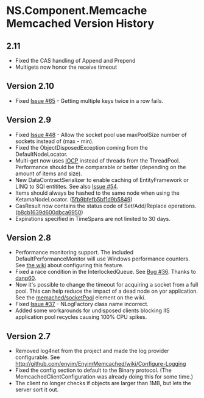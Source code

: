 ﻿# NS.Component.Memcache Memcached Version History

## 2.11

 * Fixed the CAS handling of Append and Prepend
 * Multigets now honor the receive timeout

## Version 2.10

 * Fixed [Issue #65](https://github.com/enyim/EnyimMemcached/issues#issue/65) - Getting multiple keys twice in a row fails.

## Version 2.9

 * Fixed [Issue #48](https://github.com/enyim/EnyimMemcached/issues#issue/37) - Allow the socket pool use maxPoolSize number of sockets instead of (max - min).
 * Fixed the ObjectDisposedException coming from the DefaultNodeLocator.
 * Multi-get now uses [IOCP](http://msdn.microsoft.com/en-us/library/aa365198\(v=vs.85\).aspx) instead of threads from the ThreadPool. Performance should be the comparable or better (depending on the amount of items and size).
 * New DataContractSerializer to enable caching of EntityFramework or LINQ to SQl entitites. See also [Issue #54](https://github.com/enyim/EnyimMemcached/issues/54).
 * Items should always be hashed to the same node when using the KetamaNodeLocator. ([5fb9bfefb5bf1d9b5849](https://github.com/enyim/EnyimMemcached/commit/5fb9bfefb5bf1d9b584933d9517afaa6dc8de273))
 * CasResult now contains the status code of Set/Add/Replace operations. ([b8cb1639d600dbca6950](https://github.com/enyim/EnyimMemcached/commit/b8cb1639d600dbca695051ce7cf59132614f0cd7))
 * Expirations specified in TimeSpans are not limited to 30 days.

## Version 2.8

 * Performance monitoring support. The included DefaultPerformanceMonitor will use Windows performance counters. See [the wiki](http://github.com/enyim/EnyimMemcached/wiki/Configure-the-Performance-Monitor) about configuring this feature.
 * Fixed a race condition in the InterlockedQueue. See [Bug #36](https://github.com/enyim/EnyimMemcached/issues#issue/36). Thanks to [danp60](https://github.com/danp60).
 * Now it's possible to change the timeout for acquiring a socket from a full pool. This can help reduce the impact of a dead node on yor application. See the [memached/socketPool](https://github.com/enyim/EnyimMemcached/wiki/MemcachedClient-Configuration) element on the wiki.
 * Fixed [Issue #37](https://github.com/enyim/EnyimMemcached/issues#issue/37) - NLogFactory class name incorrect.
 * Added some workarounds for undisposed clients blocking IIS application pool recycles causing 100% CPU spikes.

## Version 2.7

 * Removed log4net from the project and made the log provider configurable. See http://github.com/enyim/EnyimMemcached/wiki/Configure-Logging
 * Fixed the config section to default to the Binary protocol. (The MemcachedClientConfiguration was already doing this for some time.)
 * The client no longer checks if objects are larger than 1MB, but lets the server sort it out.
	
